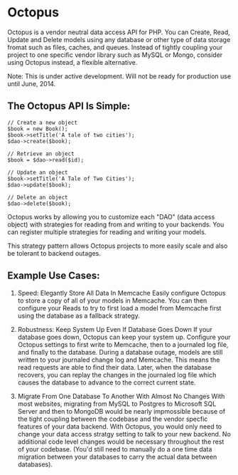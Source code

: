 Octopus
=======
Octopus is a vendor neutral data access API for PHP. You can Create, Read, Update and Delete models using any database or other type of data storage fromat such as files, caches, and queues. Instead of tightly coupling your project to one specific vendor library such as MySQL or Mongo, consider using Octopus instead, a flexible alternative.

Note: This is under active development. Will not be ready for production use until June, 2014.

The Octopus API Is Simple:
-------------
```
// Create a new object
$book = new Book();
$book->setTitle('A tale of two cities');
$dao->create($book);

// Retrieve an object
$book = $dao->read($id);

// Update an object
$book->setTitle('A Tale of Two Cities');
$dao->update($book);

// Delete an object
$dao->delete($book);
```

Octopus works by allowing you to customize each "DAO" (data access object) with strategies for reading from and writing to your backends. You can register multiple strategies for reading and writing your models.

This strategy pattern allows Octopus projects to more easily scale and also be tolerant to backend outages. 

Example Use Cases:
------------------

1) Speed: Elegantly Store All Data In Memcache
Easily configure Octopus to store a copy of all of your models in Memcache. You can then configure your Reads to try to first load a model from Memcache first using the database as a fallback strategy.

2) Robustness: Keep System Up Even If Database Goes Down
If your database goes down, Octopus can keep your system up. Configure your Octopus settings to first write to Memcache, then to a journaled log file, and finally to the database. During a database outage, models are still written to your journaled change log and Memcache. This means the read requests are able to find their data. Later, when the database recovers, you can replay the changes in the journaled log file which causes the database to advance to the correct current state.

3) Migrate From One Database To Another With Almost No Changes
With most websites, migrating from MySQL to Postgres to Microsoft SQL Server and then to MongoDB would be nearly impmossible because of the tight coupling between the codebase and the vendor specfic features of your data backend. With Octopus, you would only need to change your data access stratgy setting to talk to your new backend. No additional code level changes would be necessary throughout the rest of your codebase. (You'd still need to manually do a one time data migration between your databases to carry the actual data between databases).
